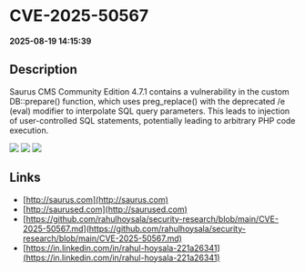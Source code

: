 # CVE-2025-50567

**2025-08-19 14:15:39**

## Description
Saurus CMS Community Edition 4.7.1 contains a vulnerability in the custom DB::prepare() function, which uses preg_replace() with the deprecated /e (eval) modifier to interpolate SQL query parameters. This leads to injection of user-controlled SQL statements, potentially leading to arbitrary PHP code execution.

![](https://img.shields.io/static/v1?label=Score&message=10.0&color=red)
![](https://img.shields.io/static/v1?label=Severity&message=CRITICAL&color=red)
![](https://img.shields.io/static/v1?label=CWE&message=SQL&color=green)

## Links
- [http://saurus.com](http://saurus.com)
- [http://saurused.com](http://saurused.com)
- [https://github.com/rahulhoysala/security-research/blob/main/CVE-2025-50567.md](https://github.com/rahulhoysala/security-research/blob/main/CVE-2025-50567.md)
- [https://in.linkedin.com/in/rahul-hoysala-221a26341](https://in.linkedin.com/in/rahul-hoysala-221a26341)
